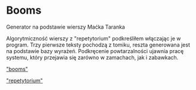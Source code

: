 # Booms
Generator na podstawie wierszy Maćka Taranka

Algorytmiczność wierszy z "repetytorium" podkreśliłem włączając je w program. Trzy pierwsze teksty pochodzą z tomiku, reszta generowana jest na podstawie bazy wyrażeń. Podkręcenie powtarzalności ujawnia pracę systemu, który przejawia się zarówno w zamachach, jak i zabawkach. 

["booms"](http://puldzian.net/2016/booms)

["repetytorium"](http://ść-ch.pl/repetytorium)
